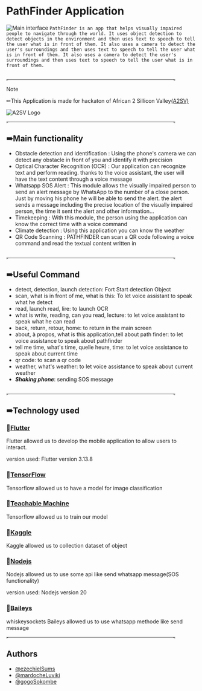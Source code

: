 # PathFinder Application
![Main interface](https://drive.google.com/file/d/1vr3rYp7RXR-zwWrC5TYD_OZhNhrsxtHq/view?usp=sharing)
```PathFinder is an app that helps visually impaired people to navigate through the world. It uses object detection to detect objects in the environment and then uses text to speech to tell the user what is in front of them. It also uses a camera to detect the user's surroundings and then uses text to speech to tell the user what is in front of them. It also uses a camera to detect the user's surroundings and then uses text to speech to tell the user what is in front of them.```

⸐⸏⸏⸏⸏⸏⸏⸏⸏⸏⸏⸏⸏⸏⸏⸏⸏⸏⸏⸏⸏⸏⸏⸏⸏⸏⸏⸏⸏⸏⸏⸑
> [!NOTE]
> ✏This Application is made for hackaton of African 2 Sillicon Valley[(A2SV)](https://hacks.a2sv.org/)

![A2SV Logo](https://hacks.a2sv.org/assets/A2SV_LOGO%20(2).svg)
⸐⸏⸏⸏⸏⸏⸏⸏⸏⸏⸏⸏⸏⸏⸏⸏⸏⸏⸏⸏⸏⸏⸏⸏⸏⸏⸏⸏⸏⸏⸏⸑

## ➠Main functionality
- Obstacle detection and identification  : Using the phone's camera we can detect any obstacle in front of you and identify it with precision
- Optical Character Recognition (OCR) : Our application can recognize text and perform reading. thanks to the voice assistant, the user will have the text content through a voice message
- Whatsapp SOS Alert : This module allows the visually impaired person to send an alert message by WhatsApp to the number of a close person. Just by moving his phone he will be able to send the alert. the alert sends a message including the precise location of the visually impaired person, the time it sent the alert and other information...
- Timekeeping  : With this module, the person using the application can know the correct time with a voice command
- Climate detection : Using this application you can know the weather 
- QR Code Scanning :  PATHFINDER can scan a QR code following a voice command and read the textual content written in

⸐⸏⸏⸏⸏⸏⸏⸏⸏⸏⸏⸏⸏⸏⸏⸏⸏⸏⸏⸏⸏⸏⸏⸏⸏⸏⸏⸏⸏⸏⸏⸑

## ➠Useful Command
- detect, detection, launch detection: Fort Start detection Object
- scan, what is in front of me, what is this: To let voice assistant to speak what he detect
- read, launch read, lire: to launch OCR
- what is write, reading, can you read, lecture: to let voice assistant to speak what he can read
- back, return, retour, home: to return in the main screen
- about, à propos, what is this application,tell about path finder: to let voice assistance to speak about pathfinder
- tell me time, what's time, quelle heure, time: to let voice assistance to speak about current time
- qr code: to scan a qr code
- weather, what's weather: to let voice assistance to speak about current weather
- ***Shaking phone***: sending SOS message 


⸐⸏⸏⸏⸏⸏⸏⸏⸏⸏⸏⸏⸏⸏⸏⸏⸏⸏⸏⸏⸏⸏⸏⸏⸏⸏⸏⸏⸏⸏⸏⸑
## ➠Technology used
###  🔰[Flutter](https://flutter.dev/)
Flutter allowed us to develop the mobile application to allow users to interact.

version used: 
Flutter version 3.13.8
###  🔰[TensorFlow](https://www.tensorflow.org/)
Tensorflow allowed us to have a model for image classification
###  🔰[Teachable Machine](https://teachablemachine.withgoogle.com/)
Tensorflow allowed us to train our model
###  🔰[Kaggle](https://kaggle.com)
Kaggle allowed us to collection dataset of object
###  🔰[Nodejs](https://nodejs.org/)
Nodejs allowed us to use some api like send whatsapp message(SOS functionality)

version used: 
Nodejs version 20
###  🔰[Baileys](https://whiskeysockets.github.io/Baileys/)
whiskeysockets Baileys allowed us to use whatsapp methode like send message
⸐⸏⸏⸏⸏⸏⸏⸏⸏⸏⸏⸏⸏⸏⸏⸏⸏⸏⸏⸏⸏⸏⸏⸏⸏⸏⸏⸏⸏⸏⸏⸑

## Authors

- [@ezechielSums](https://www.github.com/Sums-shadow)
- [@mardocheLuviki](https://github.com/Mardoxhee)
- [@gogoSokombe](https://github.com/sokombe)
